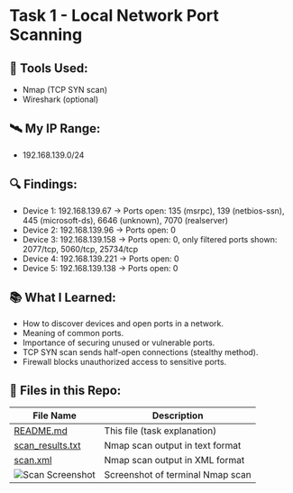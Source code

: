 # Task 1 - Local Network Port Scanning

## 🔧 Tools Used:
- Nmap (TCP SYN scan)
- Wireshark (optional)

## 🛰 My IP Range:
- 192.168.139.0/24

## 🔍 Findings:
- Device 1: 192.168.139.67 → Ports open: 135 (msrpc), 139 (netbios-ssn), 445 (microsoft-ds), 6646 (unknown), 7070 (realserver)
- Device 2: 192.168.139.96 → Ports open: 0
- Device 3: 192.168.139.158 → Ports open: 0, only filtered ports shown: 2077/tcp, 5060/tcp, 25734/tcp
- Device 4: 192.168.139.221 → Ports open: 0
- Device 5: 192.168.139.138 → Ports open: 0

## 📚 What I Learned:
- How to discover devices and open ports in a network.
- Meaning of common ports.
- Importance of securing unused or vulnerable ports.
- TCP SYN scan sends half-open connections (stealthy method).
- Firewall blocks unauthorized access to sensitive ports.

## 📂 Files in this Repo:

| File Name          | Description                          |
|--------------------|--------------------------------------|
| [README.md](README.md)             | This file (task explanation)       |
| [scan_results.txt](scan_results.txt) | Nmap scan output in text format    |
| [scan.xml](scan.xml)               | Nmap scan output in XML format     |
| ![Scan Screenshot](scan.png)       | Screenshot of terminal Nmap scan   
